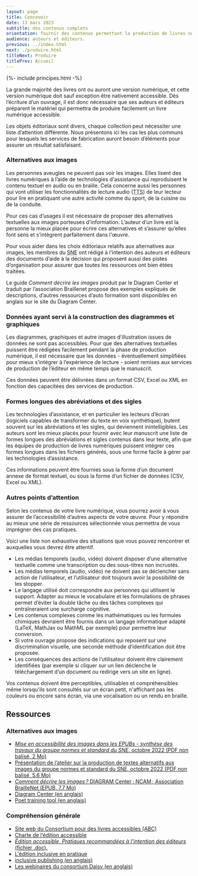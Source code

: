 ```yaml
---
layout: page
title: Concevoir
date: 13 mars 2023
subtitle: des contenus complets
orientation: fournir des contenus permettant la production de livres numériques accessibles.
audience: auteurs et éditeurs.
previous: ../index.html
next: ./produire.html
titleNext: Produire
titlePrev: Accueil
---
```


<div markdown="1" id="principes">
{%- include principes.html -%}

La grande majorité des livres ont ou auront une version numérique, et cette version numérique doit sauf exception être nativement accessible. Dès l’écriture d’un ouvrage, il est donc nécessaire que ses auteurs et éditeurs préparent le matériel qui permettra de produire facilement un livre numérique accessible.

Les objets éditoriaux sont divers, chaque collection peut nécessiter une liste d’attention différente. Nous présentons ici les cas les plus communs pour lesquels les services de fabrication auront besoin d’éléments pour assurer un résultat satisfaisant.

### Alternatives aux images

Les personnes aveugles ne peuvent pas voir les images. Elles lisent des livres numériques à l’aide de technologies d'assistance qui reproduisent le contenu textuel en audio ou en braille. Cela concerne aussi les personnes qui vont utiliser les fonctionnalités de lecture audio (<abbr title="text to speech">TTS</abbr>) de leur lecteur pour lire en pratiquant une autre activité comme du sport, de la cuisine ou de la conduite.

Pour ces cas d’usages il est nécessaire de proposer des alternatives textuelles aux images porteuses d’information. L’auteur d’un livre est la personne la mieux placée pour écrire ces alternatives et s’assurer qu’elles font sens et s’intègrent parfaitement dans l'œuvre.

Pour vous aider dans les choix éditoriaux relatifs aux alternatives aux images, les membres du <abbr title="Syndicat national de l'édition">SNE</abbr> ont rédigé à l’intention des auteurs et éditeurs des documents d’aide à la décision qui proposent aussi des pistes d’organisation pour assurer que toutes les ressources ont bien étées traitées.

Le guide <i>Comment décrire les images</i> produit par le Diagram Center et traduit par l’association Braillenet propose des exemples expliqués de descriptions, d’autres ressources d’auto formation sont disponibles en anglais sur le site du Diagram Center.

### Données ayant servi à la construction des diagrammes et graphiques

Les diagrammes, graphiques et autre images d’illustration issues de données ne sont pas accessibles. Pour que des alternatives textuelles puissent être rédigées facilement pendant la phase de production numérique, il est nécessaire que les données - éventuellement simplifiées pour mieux s’intégrer à l’expérience de lecture - soient remises aux services de production de l’éditeur en même temps que le manuscrit.

<span class="exergue">Ces données peuvent être délivrées dans un format CSV, Excel ou XML en fonction des capacitées des services de production.</span>

### Formes longues des abréviations et des sigles

Les technologies d’assistance, et en particulier les lecteurs d’écran (logiciels capables de transformer du texte en voix synthétique), butent souvent sur les abréviations et les sigles, qui deviennent inintelligibles. Les auteurs sont les mieux placés pour fournir avec leur manuscrit une liste de formes longues des abréviations et sigles contenus dans leur texte, afin que les équipes de production de livres numériques puissent intégrer ces formes longues dans les fichiers générés, sous une forme facile à gérer par les technologies d’assistance.

<span class="exergue">Ces informations peuvent être fournies sous la forme d’un document annexe de format textuel, ou sous la forme d’un fichier de données (CSV, Excel ou XML). </span>

### Autres points d’attention

Selon les contenus de votre livre numérique, vous pourrez avoir à vous assurer de l’accessibilité d’autres aspects de votre œuvre. Pour y répondre au mieux une série de ressources sélectionnée vous permettra de vous imprégner des cas pratiques.

Voici une liste non exhaustive des situations que vous pouvez rencontrer et auxquelles vous devrez être attentif.

-   Les médias temporels (audio, vidéo) doivent disposer d’une alternative textuelle comme une transcription ou des sous-titres non incrustés.
-   Les médias temporels (audio, vidéo) ne doivent pas se déclencher sans action de l’utilisateur, et l’utilisateur doit toujours avoir la possibilité de les stopper.
-   Le langage utilisé doit correspondre aux personnes qui utilisent le support. Adapter au mieux le vocabulaire et les formulations de phrases permet d’éviter la double tâche ou des tâches complexes qui entraîneraient une surcharge cognitive.
-   Les contenus complexes comme les mathématiques ou les formules chimiques devraient être fournis dans un langage informatique adapté (LaTeX, MathJax ou MathML par exemple) pour permettre leur conversion.
-   Si votre ouvrage propose des indications qui reposent sur une discrimination visuelle, une seconde méthode d’identification doit être proposée.
-   Les conséquences des actions de l’utilisateur doivent être clairement identifiées (par exemple si cliquer sur un lien déclenche le téléchargement d’un document ou redirige vers un site en ligne).

<span class="exergue">Vos contenus doivent être perceptibles, utilisables et compréhensibles même lorsqu'ils sont consultés sur un écran petit, n'affichant pas les couleurs ou encore sans écran, via une vocalisation ou un rendu en braille. </span>

</div>

<section  class="ressources" markdown="1">

## Ressources

### Alternatives aux images

<ul>

<li><a href="https://www.sne.fr/app/uploads/2022/10/SNE-Normes-et-stanrdards-Textes-alternatifs-image-Document-de-synthese-.._vdef2.pdf" class ="link color_orange"><cite>Mise en accessibilité des images dans les EPUBs - synthése des travaux du groupe normes et standard du SNE.</cite> octobre 2022 (PDF non balisé, 2 Mo)</a></li>

<li><a href="https://www.sne.fr/app/uploads/2022/10/SNE_Atelier_Normes-et-Standards_Accessibilite_Textes-alternatifs_2022.pptx.pdf" class ="link color_orange">Présentation de l’atelier sur la production de textes alternatifs aux images du groupe normes et standard du SNE, octobre 2022 (PDF non balisé, 5.6 Mo)</a></li>

<li><a href="https://github.com/benetech/AccessibleImageSampleBook/blob/master/AccessibleImageSampleBookFrench/DIAGRAM_Image-Description-Guidelines_FR.epub?raw=true" class ="link color_orange"><cite>Comment décrire les images&#8239;?</cite> DIAGRAM Center&#8239;; NCAM&#8239;; Association BrailleNet (EPUB, 7.7 Mo) </a></li>

<li class="color_orange"><a href="http://diagramcenter.org/" class ="link color_orange" lang="en">Diagram Center <span lang="fr">(en anglais)</span></a></li>

<li class="color_orange"><a href="https://poet.diagramcenter.org/" class ="link color_orange" lang="en">Poet training tool <span lang="fr">(en anglais)</span></a></li>

</ul>

### Compréhension générale

<ul>

<li class="color_orange"><a href="https://www.accessiblebooksconsortium.org/publishing/fr/" class ="link color_orange">
Site web du Consortium pour des livres accessibles (ABC)</a></li>

<li><a href="https://www.accessiblebooksconsortium.org/documents/102554/102064/abc_charter.pdf" class ="link color_orange">Charte de l’édition accessible</a></li>

<li><a href="https://www.accessiblebooksconsortium.org/documents/102554/254117/best_practice_guidelines.doc" class ="link color_orange"><cite>Édition accessible, Pratiques recommandées à l’intention des éditeurs</cite> (fichier .doc).</a></li>

<li><a href="https://www.inclusivepublishinginpractice.org/" class ="link color_orange">L'édition inclusive en pratique</a></li>

<li><a href="https://inclusivepublishing.org/" class ="link color_orange" lang="en">inclusive publishing <span lang="fr">(en anglais)</span></a></li>

<li><a href="https://daisy.org/webinar-series/" class ="link color_orange">Les webinaires du consortium Daisy <span lang="fr">(en anglais)</span></a></li>
</ul>
</section>
